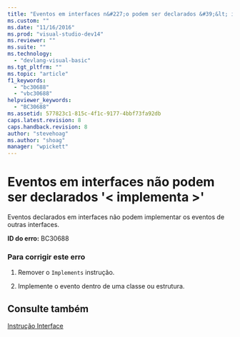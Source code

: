 ```yaml
---
title: "Eventos em interfaces n&#227;o podem ser declarados &#39;&lt; implementa &gt;&#39; | Microsoft Docs"
ms.custom: ""
ms.date: "11/16/2016"
ms.prod: "visual-studio-dev14"
ms.reviewer: ""
ms.suite: ""
ms.technology: 
  - "devlang-visual-basic"
ms.tgt_pltfrm: ""
ms.topic: "article"
f1_keywords: 
  - "bc30688"
  - "vbc30688"
helpviewer_keywords: 
  - "BC30688"
ms.assetid: 577823c1-815c-4f1c-9177-4bbf73fa92db
caps.latest.revision: 8
caps.handback.revision: 8
author: "stevehoag"
ms.author: "shoag"
manager: "wpickett"
---
```

# Eventos em interfaces n&#227;o podem ser declarados &#39;&lt; implementa &gt;&#39;
Eventos declarados em interfaces não podem implementar os eventos de outras interfaces.  
  
 **ID do erro:** BC30688  
  
### Para corrigir este erro  
  
1.  Remover o `Implements` instrução.  
  
2.  Implemente o evento dentro de uma classe ou estrutura.  
  
## Consulte também  
 [Instrução Interface](../../visual-basic/language-reference/statements/interface-statement.md)